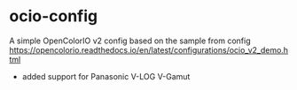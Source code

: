 # ocio-config
A simple OpenColorIO v2 config based on the sample from config https://opencolorio.readthedocs.io/en/latest/configurations/ocio_v2_demo.html 

- added support for Panasonic V-LOG V-Gamut
